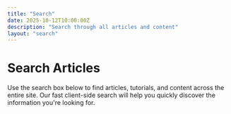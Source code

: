 ```yaml
---
title: "Search"
date: 2025-10-12T10:00:00Z
description: "Search through all articles and content"
layout: "search"
---
```


# Search Articles

Use the search box below to find articles, tutorials, and content across the entire site. Our fast client-side search will help you quickly discover the information you're looking for.